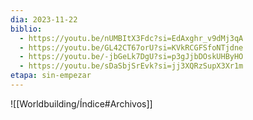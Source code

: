 ```yaml
---
dia: 2023-11-22
biblio:
  - https://youtu.be/nUMBItX3Fdc?si=EdAxghr_v9dMj3qA
  - https://youtu.be/GL42CT67orU?si=KVkRCGFSfoNTjdne
  - https://youtu.be/-jbGeLk7DgU?si=p3gJjbDOskUHByHO
  - https://youtu.be/sDaSbjSrEvk?si=jj3XQRzSupX3Xr1m
etapa: sin-empezar
---
```









![[Worldbuilding/Índice#Archivos]]